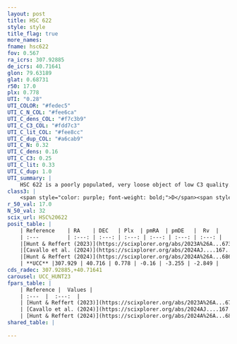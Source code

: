 ```yaml
---
layout: post
title: HSC 622
style: style
title_flag: true
more_names: 
fname: hsc622
fov: 0.567
ra_icrs: 307.92885
de_icrs: 40.71641
glon: 79.63189
glat: 0.68731
r50: 17.0
plx: 0.778
UTI: "0.28"
UTI_COLOR: "#fedec5"
UTI_C_N_COL: "#fee6ca"
UTI_C_dens_COL: "#f7c3b9"
UTI_C_C3_COL: "#fdd7c3"
UTI_C_lit_COL: "#fee8cc"
UTI_C_dup_COL: "#a6cab9"
UTI_C_N: 0.32
UTI_C_dens: 0.16
UTI_C_C3: 0.25
UTI_C_lit: 0.33
UTI_C_dup: 1.0
UTI_summary: |
    HSC 622 is a poorly populated, very loose object of low C3 quality. It was recently reported in the literature.
class3: |
    <span style="color: purple; font-weight: bold;">D</span><span style="color: #FFC300; font-weight: bold;">B</span>
r_50_val: 17.0
N_50_val: 32
scix_url: HSC%20622
posit_table: |
    | Reference    | RA    | DEC   | Plx  | pmRA  | pmDE   |  Rv  |
    | :---         | :---: | :---: | :---: | :---: | :---: | :---: |
    |[Hunt & Reffert (2023)](https://scixplorer.org/abs/2023A%26A...673A.114H) | 307.863 | 40.732 | 0.762 | -0.095 | -3.248 | -15.627 |
    |[Cavallo et al. (2024)](https://scixplorer.org/abs/2024AJ....167...12C) | 308.157 | 40.789 | 0.763 | -- | -- | -- |
    |[Hunt & Reffert (2024)](https://scixplorer.org/abs/2024A%26A...686A..42H) | 307.863 | 40.732 | 0.762 | -0.095 | -3.248 | -15.627 |
    | **UCC** |307.929 | 40.716 | 0.778 | -0.16 | -3.255 | -2.849 | 
cds_radec: 307.92885,+40.71641
carousel: UCC_HUNT23
fpars_table: |
    | Reference |  Values |
    | :---  |  :---:  |
    | [Hunt & Reffert (2023)](https://scixplorer.org/abs/2023A%26A...673A.114H) | `AV50=2.547, diffAV50=2.63, MOD50=10.444, logAge50=7.026` |
    | [Cavallo et al. (2024)](https://scixplorer.org/abs/2024AJ....167...12C) | `AV50=3.1, dMod50=10.81, logAge50=7.25, [Fe/H]50=0.16` |
    | [Hunt & Reffert (2024)](https://scixplorer.org/abs/2024A%26A...686A..42H) | `MassJ=111.821` |
shared_table: |
    
---
```

